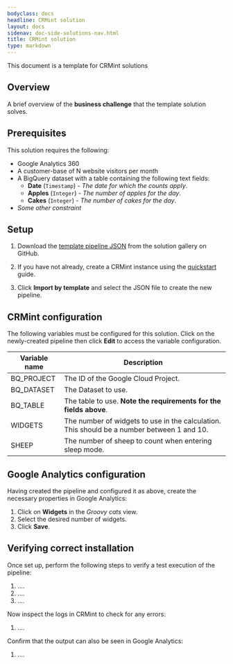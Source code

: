 ```yaml
---
bodyclass: docs
headline: CRMint solution
layout: docs
sidenav: doc-side-solutions-nav.html
title: CRMint solution
type: markdown
---
```


This document is a template for CRMint solutions

## Overview

A brief overview of the **business challenge** that the template solution solves.

## Prerequisites

This solution requires the following:

*   Google Analytics 360
*   A customer-base of N website visitors per month
*   A BigQuery dataset with a table containing the following text fields:
    *   **Date** (`Timestamp`) - *The date for which the counts apply*.
    *   **Apples** (`Integer`) - *The number of apples for the day*.
    *   **Cakes** (`Integer`) - *The number of cakes for the day*.
*   *Some other constraint*

## Setup

1.  Download the [template pipeline JSON](https://github.com/google/crmint/solutions/solution_name/pipeline.json) from the solution gallery on GitHub.

1.  If you have not already, create a CRMint instance using the [quickstart](../quickstart/) guide.

1.  Click **Import by template** and select the JSON file to create the new pipeline.

## CRMint configuration

The following variables must be configured for this solution. Click on the newly-created pipeline
then click **Edit** to access the variable configuration.


**Variable name**| **Description**
-----|-----
BQ\_PROJECT| The ID of the Google Cloud Project.
BQ\_DATASET| The Dataset to use.
BQ\_TABLE| The table to use. **Note the requirements for the fields above**.
WIDGETS| The number of widgets to use in the calculation. This should be a number between 1 and 10.
SHEEP| The number of sheep to count when entering sleep mode.

## Google Analytics configuration

Having created the pipeline and configured it as above, create the necessary properties in Google Analytics:

1.  Click on **Widgets** in the *Groovy cats* view.
1.  Select the desired number of widgets.
1.  Click **Save**.

## Verifying correct installation

Once set up, perform the following steps to verify a test execution of the pipeline:

1.  ....
1.  ....
1.  ....

Now inspect the logs in CRMint to check for any errors:

1.  ....

Confirm that the output can also be seen in Google Analytics:

1.  ....
